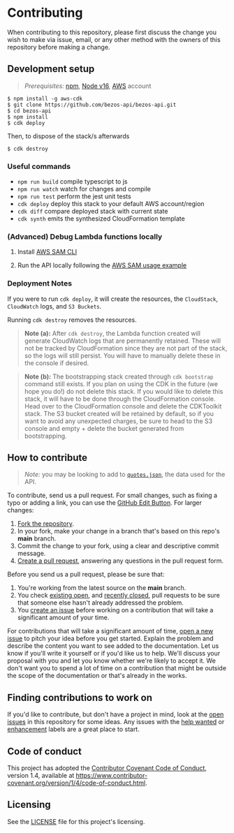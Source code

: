 # Contributing

When contributing to this repository, please first discuss the change you wish to make via issue, email, or any other method with the owners of this repository before making a change.

## Development setup

> _Prerequisites:_ [npm](https://www.npmjs.com/), [Node v16](https://nodejs.org/en/download/), [AWS](aws.amazon.com) account

```
$ npm install -g aws-cdk
$ git clone https://github.com/bezos-api/bezos-api.git
$ cd bezos-api
$ npm install
$ cdk deploy
```

Then, to dispose of the stack/s afterwards
```
$ cdk destroy
```

### Useful commands

* `npm run build`   compile typescript to js
* `npm run watch`   watch for changes and compile
* `npm run test`    perform the jest unit tests
* `cdk deploy`      deploy this stack to your default AWS account/region
* `cdk diff`        compare deployed stack with current state
* `cdk synth`       emits the synthesized CloudFormation template

### (Advanced) Debug Lambda functions locally

1.  Install [AWS SAM CLI](https://docs.aws.amazon.com/serverless-application-model/latest/developerguide/serverless-sam-cli-install.html)

2. Run the API locally following the [AWS SAM usage example](https://docs.aws.amazon.com/serverless-application-model/latest/developerguide/serverless-sam-cli-using-debugging.html)

### Deployment Notes

If you were to run `cdk deploy`, it will create the resources, the `CloudStack`, `CloudWatch` logs, and `S3 Buckets`.

Running `cdk destroy` removes the resources.

> **Note (a):** After `cdk destroy`, the Lambda function created will generate CloudWatch logs that are permanently retained. These will not be tracked by CloudFormation since they are not part of the stack, so the logs will still persist. You will have to manually delete these in the console if desired.

> **Note (b):** The bootstrapping stack created through `cdk bootstrap` command still exists. If you plan on using the CDK in the future (we hope you do!) do not delete this stack. If you would like to delete this stack, it will have to be done through the CloudFormation console. Head over to the CloudFormation console and delete the CDKToolkit stack. The S3 bucket created will be retained by default, so if you want to avoid any unexpected charges, be sure to head to the S3 console and empty + delete the bucket generated from bootstrapping.

## How to contribute

> _Note:_ you may be looking to add to [`quotes.json`](https://github.com/bezos-api/bezos-api/blob/main/lambda/quotes.json), the data used for the API.

To contribute, send us a pull request. For small changes, such as fixing a typo or adding a link, you can use the [GitHub Edit Button](https://blog.github.com/2011-04-26-forking-with-the-edit-button/). For larger changes:

1. [Fork the repository](https://help.github.com/articles/fork-a-repo/).
2. In your fork, make your change in a branch that's based on this repo's **main** branch.
3. Commit the change to your fork, using a clear and descriptive commit message.
4. [Create a pull request](https://help.github.com/articles/creating-a-pull-request-from-a-fork/), answering any questions in the pull request form.

Before you send us a pull request, please be sure that:

1. You're working from the latest source on the **main** branch.
2. You check [existing open](https://github.com/awsdocs/amazon-connect-admin-guide/pulls), and [recently closed](https://github.com/awsdocs/amazon-connect-admin-guide/pulls?q=is%3Apr+is%3Aclosed), pull requests to be sure that someone else hasn't already addressed the problem.
3. You [create an issue](https://github.com/awsdocs/amazon-connect-admin-guide/issues/new) before working on a contribution that will take a significant amount of your time.

For contributions that will take a significant amount of time, [open a new issue](https://github.com/awsdocs/amazon-connect-admin-guide/issues/new) to pitch your idea before you get started. Explain the problem and describe the content you want to see added to the documentation. Let us know if you'll write it yourself or if you'd like us to help. We'll discuss your proposal with you and let you know whether we're likely to accept it. We don't want you to spend a lot of time on a contribution that might be outside the scope of the documentation or that's already in the works.

## Finding contributions to work on

If you'd like to contribute, but don't have a project in mind, look at the [open issues](https://github.com/awsdocs/amazon-connect-admin-guide/issues) in this repository for some ideas. Any issues with the [help wanted](https://github.com/awsdocs/amazon-connect-admin-guide/labels/help%20wanted) or [enhancement](https://github.com/awsdocs/amazon-connect-admin-guide/labels/enhancement) labels are a great place to start.

## Code of conduct

This project has adopted the [Contributor Covenant Code of Conduct](https://www.contributor-covenant.org/), version 1.4, available at https://www.contributor-covenant.org/version/1/4/code-of-conduct.html.

## Licensing

See the [LICENSE](https://github.com/bezos-api/bezos-api/blob/main/LICENSE) file for this project's licensing.